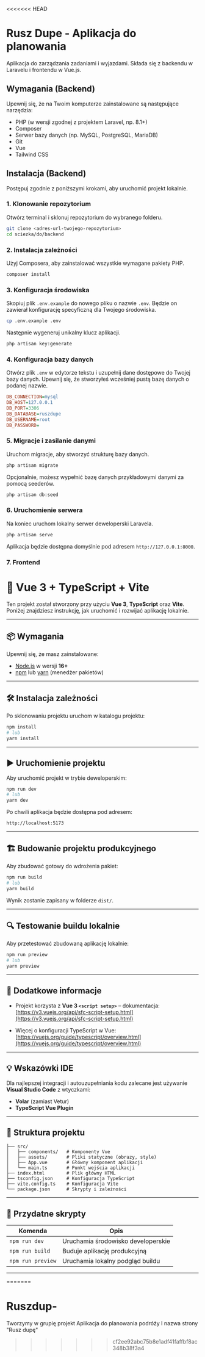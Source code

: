<<<<<<< HEAD
# Rusz Dupe - Aplikacja do planowania

Aplikacja do zarządzania zadaniami i wyjazdami. Składa się z backendu w Laravelu i frontendu w Vue.js.

## Wymagania (Backend)

Upewnij się, że na Twoim komputerze zainstalowane są następujące narzędzia:
- PHP (w wersji zgodnej z projektem Laravel, np. 8.1+)
- Composer
- Serwer bazy danych (np. MySQL, PostgreSQL, MariaDB)
- Git
- Vue
- Tailwind CSS

## Instalacja (Backend)

Postępuj zgodnie z poniższymi krokami, aby uruchomić projekt lokalnie.

### 1. Klonowanie repozytorium

Otwórz terminal i sklonuj repozytorium do wybranego folderu.

```bash
git clone <adres-url-twojego-repozytorium>
cd sciezka/do/backend
```

### 2. Instalacja zależności

Użyj Composera, aby zainstalować wszystkie wymagane pakiety PHP.

```bash
composer install
```

### 3. Konfiguracja środowiska

Skopiuj plik `.env.example` do nowego pliku o nazwie `.env`. Będzie on zawierał konfigurację specyficzną dla Twojego środowiska.

```bash
cp .env.example .env
```

Następnie wygeneruj unikalny klucz aplikacji.

```bash
php artisan key:generate
```

### 4. Konfiguracja bazy danych

Otwórz plik `.env` w edytorze tekstu i uzupełnij dane dostępowe do Twojej bazy danych. Upewnij się, że stworzyłeś wcześniej pustą bazę danych o podanej nazwie.

```ini
DB_CONNECTION=mysql
DB_HOST=127.0.0.1
DB_PORT=3306
DB_DATABASE=ruszdupe
DB_USERNAME=root
DB_PASSWORD=
```

### 5. Migracje i zasilanie danymi

Uruchom migracje, aby stworzyć strukturę bazy danych.

```bash
php artisan migrate
```

Opcjonalnie, możesz wypełnić bazę danych przykładowymi danymi za pomocą seederów.

```bash
php artisan db:seed
```

### 6. Uruchomienie serwera

Na koniec uruchom lokalny serwer deweloperski Laravela.

```bash
php artisan serve
```

Aplikacja będzie dostępna domyślnie pod adresem `http://127.0.0.1:8000`.

### 7. Frontend

# 🚀 Vue 3 + TypeScript + Vite

Ten projekt został stworzony przy użyciu **Vue 3**, **TypeScript** oraz **Vite**.  
Poniżej znajdziesz instrukcję, jak uruchomić i rozwijać aplikację lokalnie.

---

## 📦 Wymagania

Upewnij się, że masz zainstalowane:

- [Node.js](https://nodejs.org/) w wersji **16+**  
- [npm](https://www.npmjs.com/) lub [yarn](https://yarnpkg.com/) (menedżer pakietów)

---

## 🛠️ Instalacja zależności

Po sklonowaniu projektu uruchom w katalogu projektu:

```bash
npm install
# lub
yarn install
```

---

## ▶️ Uruchomienie projektu

Aby uruchomić projekt w trybie deweloperskim:

```bash
npm run dev
# lub
yarn dev
```

Po chwili aplikacja będzie dostępna pod adresem:
```
http://localhost:5173
```

---

## 🏗️ Budowanie projektu produkcyjnego

Aby zbudować gotowy do wdrożenia pakiet:

```bash
npm run build
# lub
yarn build
```

Wynik zostanie zapisany w folderze `dist/`.

---

## 🔍 Testowanie buildu lokalnie

Aby przetestować zbudowaną aplikację lokalnie:

```bash
npm run preview
# lub
yarn preview
```

---

## 🧩 Dodatkowe informacje

- Projekt korzysta z **Vue 3 `<script setup>`** – dokumentacja:  
  [https://v3.vuejs.org/api/sfc-script-setup.html](https://v3.vuejs.org/api/sfc-script-setup.html)

- Więcej o konfiguracji TypeScript w Vue:  
  [https://vuejs.org/guide/typescript/overview.html](https://vuejs.org/guide/typescript/overview.html)

---

## 💡 Wskazówki IDE

Dla najlepszej integracji i autouzupełniania kodu zalecane jest używanie **Visual Studio Code** z wtyczkami:
- **Volar** (zamiast Vetur)
- **TypeScript Vue Plugin**

---

## 📁 Struktura projektu

```
├── src/
│   ├── components/   # Komponenty Vue
│   ├── assets/       # Pliki statyczne (obrazy, style)
│   ├── App.vue       # Główny komponent aplikacji
│   └── main.ts       # Punkt wejścia aplikacji
├── index.html        # Plik główny HTML
├── tsconfig.json     # Konfiguracja TypeScript
├── vite.config.ts    # Konfiguracja Vite
└── package.json      # Skrypty i zależności
```

---

## 🧰 Przydatne skrypty

| Komenda              | Opis                              |
|----------------------|------------------------------------|
| `npm run dev`        | Uruchamia środowisko developerskie |
| `npm run build`      | Buduje aplikację produkcyjną       |
| `npm run preview`    | Uruchamia lokalny podgląd buildu   |

---

=======
# Ruszdup-
Tworzymy w grupię projekt Aplikacja do planowania podróży I nazwa strony "Rusz dupę"
>>>>>>> cf2ee92abc75b8e1adf41faffbf8ac348b38f3a4
